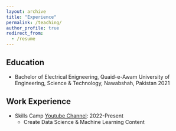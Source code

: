 ```yaml
---
layout: archive
title: "Experience"
permalink: /teaching/
author_profile: true
redirect_from:
  - /resume
---
```




## Education


* Bachelor of Electrical Enigneering, Quaid-e-Awam University of Engineering, Science & Technology, Nawabshah, Pakistan 2021

## Work Experience


* Skills Camp [Youtube Channel](https://www.youtube.com/@skillscamp/featured): 2022-Present
  * Create Data Science & Machine Learning Content
  